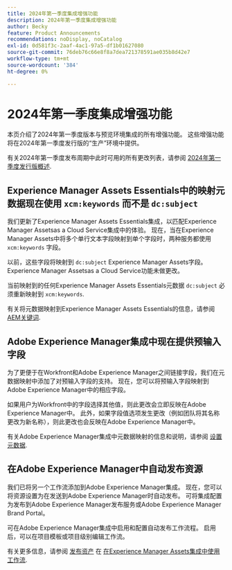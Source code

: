 ```yaml
---
title: 2024年第一季度集成增强功能
description: 2024年第一季度集成增强功能
author: Becky
feature: Product Announcements
recommendations: noDisplay, noCatalog
exl-id: 0d581f3c-2aaf-4ac1-97a5-df1b01627080
source-git-commit: 76deb76c66e8f8a7dea721378591ae035b8d42e7
workflow-type: tm+mt
source-wordcount: '384'
ht-degree: 0%

---
```


# 2024年第一季度集成增强功能

本页介绍了2024年第一季度版本与预览环境集成的所有增强功能。 这些增强功能将在2024年第一季度发行版的“生产”环境中提供。

有关2024年第一季度发布周期中此时可用的所有更改列表，请参阅 [2024年第一季度发行版概述](/help/quicksilver/product-announcements/product-releases/24-q1-release-activity/24-q1-release-overview.md).

## Experience Manager Assets Essentials中的映射元数据现在使用 `xcm:keywords` 而不是 `dc:subject`

我们更新了Experience Manager Assets Essentials集成，以匹配Experience Manager Assetsas a Cloud Service集成中的体验。 现在，当在Experience Manager Assets中将多个单行文本字段映射到单个字段时，两种服务都使用 `xcm:keywords` 字段。

以前，这些字段将映射到 `dc:subject` Experience Manager Assets字段。 Experience Manager Assetsas a Cloud Service功能未做更改。

当前映射到的任何Experience Manager Assets Essentials元数据 `dc:subject` 必须重新映射到 `xcm:keywords`.

有关将元数据映射到Experience Manager Assets Essentials的信息，请参阅 [AEM关键词](/help/quicksilver/documents/adobe-workfront-for-experience-manager-assets-essentials/setup-asset-essentials.md#aem-keyword).

## Adobe Experience Manager集成中现在提供预输入字段

为了更便于在Workfront和Adobe Experience Manager之间链接字段，我们在元数据映射中添加了对预输入字段的支持。 现在，您可以将预输入字段映射到Adobe Experience Manager中的相应字段。

如果用户为Workfront中的字段选择其他值，则此更改会立即反映在Adobe Experience Manager中。 此外，如果字段值选项发生更改（例如团队将其名称更改为新名称），则此更改也会反映在Adobe Experience Manager中。

有关Adobe Experience Manager集成中元数据映射的信息和说明，请参阅 [设置元数据](/help/quicksilver/administration-and-setup/configure-integrations/configure-aacs-integration.md#set-up-metadata-optional).

## 在Adobe Experience Manager中自动发布资源

我们已将另一个工作流添加到Adobe Experience Manager集成。 现在，您可以将资源设置为在发送到Adobe Experience Manager时自动发布。 可将集成配置为发布到Adobe Experience Manager发布服务或Adobe Experience Manager Brand Portal。

可在Adobe Experience Manager集成中启用和配置自动发布工作流程。 启用后，可以在项目模板或项目级别编辑工作流。

有关更多信息，请参阅 [发布资产](/help/quicksilver/documents/adobe-workfront-for-experience-manager-assets-essentials/use-aem-workflows.md#publishing-assets) 在 [在Experience Manager Assets集成中使用工作流](/help/quicksilver/documents/adobe-workfront-for-experience-manager-assets-essentials/use-aem-workflows.md).

